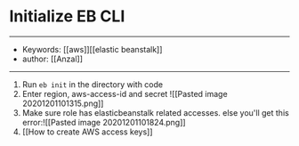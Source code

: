 # Initialize EB CLI
---
- Keywords: [[aws]][[elastic beanstalk]]
- author: [[Anzal]]
---
1. Run `eb init` in the directory with code
2. Enter region, aws-access-id and secret
![[Pasted image 20201201101315.png]]
3. Make sure role has elasticbeanstalk related accesses. else you'll get this error:![[Pasted image 20201201101824.png]]
4. [[How to create AWS access keys]]
